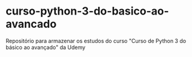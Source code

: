 # curso-python-3-do-basico-ao-avancado
Repositório para armazenar os estudos do curso "Curso de Python 3 do básico ao avançado" da Udemy
